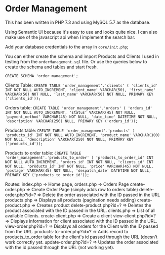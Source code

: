 # Order Management

This has been written in PHP 7.3 and using MySQL 5.7 as the database.

Using Semantic UI because it's easy to use and looks quite nice. I can also make use of the javascript api when I implement the search bar.

Add your database credentials to the array in `core/init.php`;

You can either create the schema and import Products and Clients I used in testing from the `orderManagement.sql` file. Or use the queries below to create the schema and tables and start fresh. 

`CREATE SCHEMA 'order_management';`

Clients Table:
`CREATE TABLE 'order_management'.'clients' (
  'clients_id' INT NOT NULL AUTO_INCREMENT,
  'client_name' VARCHAR(50),
  'first_name' VARCHAR(50) NOT NULL,
  'last_name' VARCHAR(50) NOT NULL,
  PRIMARY KEY ('clients_id'));`

Orders table: 
`CREATE TABLE 'order_management'.'orders' (
  'orders_id' INT NOT NULL AUTO_INCREMENT,
  'status' VARCHAR(45) NOT NULL,
  'payment_method' VARCHAR(45) NOT NULL,
  'date_time' DATETIME NOT NULL,
  'description' VARCHAR(250) NULL,
  PRIMARY KEY ('orders_id'));`

Products table: 
`CREATE TABLE 'order_management'.'products' (
  'products_id' INT NOT NULL AUTO_INCREMENT,
  'product_name' VARCHAR(100) NOT NULL,
  'description' VARCHAR(250) NOT NULL,
  PRIMARY KEY ('products_id'));`
  
Products to order table:
`CREATE TABLE 'order_management'.'products_to_order' (
  'products_to_order_id' INT NOT NULL AUTO_INCREMENT,
  'orders_id' INT NOT NULL,
  'clients_id' INT NOT NULL,
  'products_id' INT NOT NULL,
  'price' VARCHAR(45) NOT NULL,
  'postage' VARCHAR(45) NOT NULL,
  'despatch_date' DATETIME NOT NULL,
  PRIMARY KEY ('products_to_order_id'));`


Routes: 
index.php                  => Home page,
orders.php                 => Orders Page
create-order.php           => Create Order Page (simply adds row to orders table)
delete-order.php?id=?      => Delete the order associated with the ID passed in the URL
products.php               => Displays all products (pagination needs adding)
create-product.php         => Creates product
delete-product.php?id=?    => Deletes the product associated with the ID passed in the URL.
clients.php                => List of all available Clients.
create-client.php          => Create a client
view-client.php?id=?       => Displays information for client associated with the ID passed in the URL.
view-order.php?id=?        => Displays all orders for the Client with the ID passed from the URL.
products-to-order.php?id=? => Adds record to products_to_order table for the client's id passed through the URL (doesn't work correctly yet.
update-order.php?id=?      => Updates the order associated with the id passed through the URL (not working yet).
